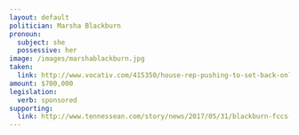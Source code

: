 ```yaml
---
layout: default
politician: Marsha Blackburn
pronoun:
  subject: she
  possessive: her
image: /images/marshablackburn.jpg
taken:
  link: http://www.vocativ.com/415350/house-rep-pushing-to-set-back-online-privacy-rakes-in-industry-funds/
amount: $700,000
legislation: 
  verb: sponsored
supporting:
  link: http://www.tennessean.com/story/news/2017/05/31/blackburn-fccs-rollback-net-neutrality-rules-a-positive-step/356558001/
---
```

